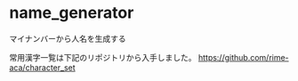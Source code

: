 # name_generator
マイナンバーから人名を生成する

常用漢字一覧は下記のリポジトリから入手しました。
https://github.com/rime-aca/character_set